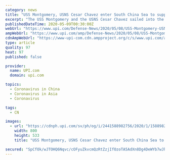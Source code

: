 ```yaml
---
category: news
title: "USS Montgomery, USNS Cesar Chavez enter South China Sea to support drill ship"
excerpt: "The USS Montgomery and the USNS Cesar Chavez sailed into the South China Sea this week in support of the West Capella drill ship, according to U.S. Indo-Pacific Command."
publishedDateTime: 2020-05-09T00:30:00Z
webUrl: "https://www.upi.com/Defense-News/2020/05/08/USS-Montgomery-USNS-Cesar-Chavez-enter-South-China-Sea-to-support-drill-ship/2441588982756/"
ampWebUrl: "https://www.upi.com/amp/Defense-News/2020/05/08/USS-Montgomery-USNS-Cesar-Chavez-enter-South-China-Sea-to-support-drill-ship/2441588982756/"
cdnAmpWebUrl: "https://www-upi-com.cdn.ampproject.org/c/s/www.upi.com/amp/Defense-News/2020/05/08/USS-Montgomery-USNS-Cesar-Chavez-enter-South-China-Sea-to-support-drill-ship/2441588982756/"
type: article
quality: 97
heat: 97
published: false

provider:
  name: UPI.com
  domain: upi.com

topics:
  - Coronavirus in China
  - Coronavirus in Asia
  - Coronavirus

tags:
  - CN

images:
  - url: "https://cdnph.upi.com/sv/ph/og/i/2441588982756/2020/1/15889828844034/v1.5/USS-Montgomery-USNS-Cesar-Chavez-enter-South-China-Sea-to-support-drill-ship.jpg"
    width: 800
    height: 533
    title: "USS Montgomery, USNS Cesar Chavez enter South China Sea to support drill ship"

secured: "SpCfOk/wJTOHQ6Nqvc/cOFyuZkvcmQzRtZzjIfOzoTA5AdXn8Dg4DeWYb7wJhcnidtnmWs4qATZFPUp5EAz9xyUs2h3hu/OwFL/Mqk86RPcRDy4mfxvciyPHStZ2NTfGa53ke2jXVD4sPvJ4CdzA+yuJWrIWxz1L/KDhHq6DRgX6wAWZo0iUSCuaqKSokWB6g3x+iSoy71sliNyuIIut+sqF59kCFnAy0ZM38Tl+e8c5N53ByrARFpghgXZfvSBgTNlKjiAs865teii2T1qXuz4nh0aCFN4NksznIUi1HNxVwtxQYm58fbZE3z7i+N2WWBUqM32C9oeMAXj6y5aAVDK02Kvqrrxah/8jTAWsMEjsBvlffQAb+3NtISSgztNxJICWmK0siS3Spj05HvQ076SrYvvCXT1RVMQzQyzQXBr/xk5BvWrZKYknF6/+9UGhOFggJu0+1LL9/YamupgmykpR+5x9IZAXx/cDcqu5HVs=;m0UG5twtlagiR5KP+9xS2w=="
---
```


